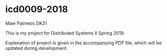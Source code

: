 # icd0009-2018

Maie Palmeos
DK31

This is my project for Distributed Systems II Spring 2019.

Explanation of project is given in the accompanying PDF file, which will be updated during development.

